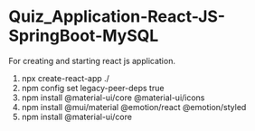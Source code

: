 # Quiz_Application-React-JS-SpringBoot-MySQL
For creating and starting react js application.

1. npx create-react-app ./
2. npm config set legacy-peer-deps true
3. npm install @material-ui/core @material-ui/icons
4. npm install @mui/material @emotion/react @emotion/styled
5. npm install @material-ui/core
